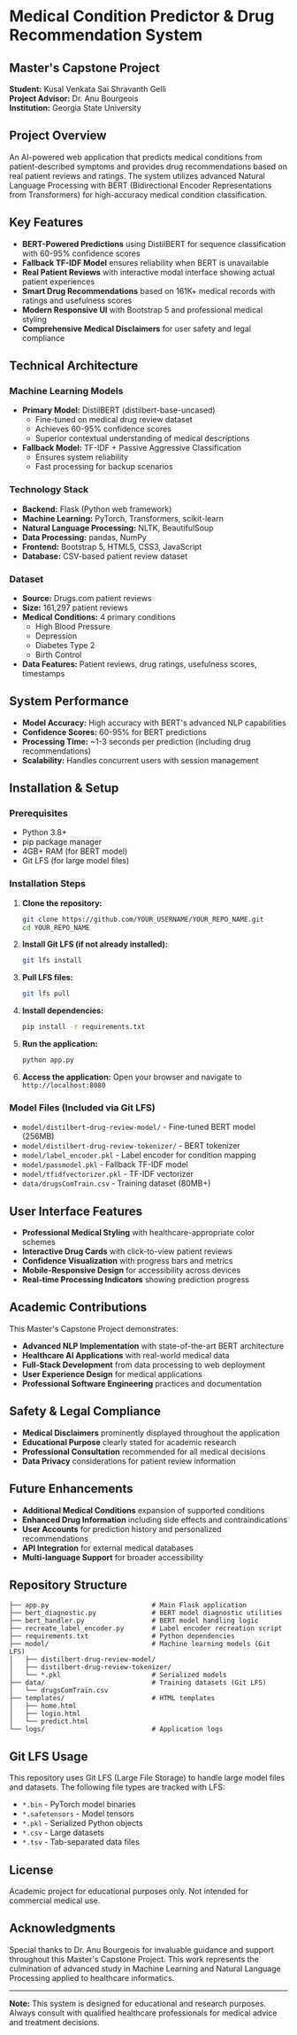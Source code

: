 # Medical Condition Predictor & Drug Recommendation System

## Master's Capstone Project
**Student:** Kusal Venkata Sai Shravanth Gelli  
**Project Advisor:** Dr. Anu Bourgeois  
**Institution:** Georgia State University  

## Project Overview
An AI-powered web application that predicts medical conditions from patient-described symptoms and provides drug recommendations based on real patient reviews and ratings. The system utilizes advanced Natural Language Processing with BERT (Bidirectional Encoder Representations from Transformers) for high-accuracy medical condition classification.

## Key Features
- **BERT-Powered Predictions** using DistilBERT for sequence classification with 60-95% confidence scores
- **Fallback TF-IDF Model** ensures reliability when BERT is unavailable
- **Real Patient Reviews** with interactive modal interface showing actual patient experiences
- **Smart Drug Recommendations** based on 161K+ medical records with ratings and usefulness scores
- **Modern Responsive UI** with Bootstrap 5 and professional medical styling
- **Comprehensive Medical Disclaimers** for user safety and legal compliance

## Technical Architecture

### Machine Learning Models
- **Primary Model:** DistilBERT (distilbert-base-uncased)
  - Fine-tuned on medical drug review dataset
  - Achieves 60-95% confidence scores
  - Superior contextual understanding of medical descriptions
- **Fallback Model:** TF-IDF + Passive Aggressive Classification
  - Ensures system reliability
  - Fast processing for backup scenarios

### Technology Stack
- **Backend:** Flask (Python web framework)
- **Machine Learning:** PyTorch, Transformers, scikit-learn
- **Natural Language Processing:** NLTK, BeautifulSoup
- **Data Processing:** pandas, NumPy
- **Frontend:** Bootstrap 5, HTML5, CSS3, JavaScript
- **Database:** CSV-based patient review dataset

### Dataset
- **Source:** Drugs.com patient reviews
- **Size:** 161,297 patient reviews
- **Medical Conditions:** 4 primary conditions
  - High Blood Pressure
  - Depression
  - Diabetes Type 2
  - Birth Control
- **Data Features:** Patient reviews, drug ratings, usefulness scores, timestamps

## System Performance
- **Model Accuracy:** High accuracy with BERT's advanced NLP capabilities
- **Confidence Scores:** 60-95% for BERT predictions
- **Processing Time:** ~1-3 seconds per prediction (including drug recommendations)
- **Scalability:** Handles concurrent users with session management

## Installation & Setup

### Prerequisites
- Python 3.8+
- pip package manager
- 4GB+ RAM (for BERT model)
- Git LFS (for large model files)

### Installation Steps
1. **Clone the repository:**
   ```bash
   git clone https://github.com/YOUR_USERNAME/YOUR_REPO_NAME.git
   cd YOUR_REPO_NAME
   ```

2. **Install Git LFS (if not already installed):**
   ```bash
   git lfs install
   ```

3. **Pull LFS files:**
   ```bash
   git lfs pull
   ```

4. **Install dependencies:**
   ```bash
   pip install -r requirements.txt
   ```

5. **Run the application:**
   ```bash
   python app.py
   ```

6. **Access the application:**
   Open your browser and navigate to `http://localhost:8080`

### Model Files (Included via Git LFS)
- `model/distilbert-drug-review-model/` - Fine-tuned BERT model (256MB)
- `model/distilbert-drug-review-tokenizer/` - BERT tokenizer
- `model/label_encoder.pkl` - Label encoder for condition mapping
- `model/passmodel.pkl` - Fallback TF-IDF model
- `model/tfidfvectorizer.pkl` - TF-IDF vectorizer
- `data/drugsComTrain.csv` - Training dataset (80MB+)

## User Interface Features
- **Professional Medical Styling** with healthcare-appropriate color schemes
- **Interactive Drug Cards** with click-to-view patient reviews
- **Confidence Visualization** with progress bars and metrics
- **Mobile-Responsive Design** for accessibility across devices
- **Real-time Processing Indicators** showing prediction progress

## Academic Contributions
This Master's Capstone Project demonstrates:
- **Advanced NLP Implementation** with state-of-the-art BERT architecture
- **Healthcare AI Applications** with real-world medical data
- **Full-Stack Development** from data processing to web deployment
- **User Experience Design** for medical applications
- **Professional Software Engineering** practices and documentation

## Safety & Legal Compliance
- **Medical Disclaimers** prominently displayed throughout the application
- **Educational Purpose** clearly stated for academic research
- **Professional Consultation** recommended for all medical decisions
- **Data Privacy** considerations for patient review information

## Future Enhancements
- **Additional Medical Conditions** expansion of supported conditions
- **Enhanced Drug Information** including side effects and contraindications
- **User Accounts** for prediction history and personalized recommendations
- **API Integration** for external medical databases
- **Multi-language Support** for broader accessibility

## Repository Structure
```
├── app.py                          # Main Flask application
├── bert_diagnostic.py              # BERT model diagnostic utilities
├── bert_handler.py                 # BERT model handling logic
├── recreate_label_encoder.py       # Label encoder recreation script
├── requirements.txt                # Python dependencies
├── model/                          # Machine learning models (Git LFS)
│   ├── distilbert-drug-review-model/
│   ├── distilbert-drug-review-tokenizer/
│   └── *.pkl                       # Serialized models
├── data/                           # Training datasets (Git LFS)
│   └── drugsComTrain.csv
├── templates/                      # HTML templates
│   ├── home.html
│   ├── login.html
│   └── predict.html
└── logs/                           # Application logs
```

## Git LFS Usage
This repository uses Git LFS (Large File Storage) to handle large model files and datasets. The following file types are tracked with LFS:
- `*.bin` - PyTorch model binaries
- `*.safetensors` - Model tensors
- `*.pkl` - Serialized Python objects
- `*.csv` - Large datasets
- `*.tsv` - Tab-separated data files

## License
Academic project for educational purposes only. Not intended for commercial medical use.

## Acknowledgments
Special thanks to Dr. Anu Bourgeois for invaluable guidance and support throughout this Master's Capstone Project. This work represents the culmination of advanced study in Machine Learning and Natural Language Processing applied to healthcare informatics.

---

**Note:** This system is designed for educational and research purposes. Always consult with qualified healthcare professionals for medical advice and treatment decisions.